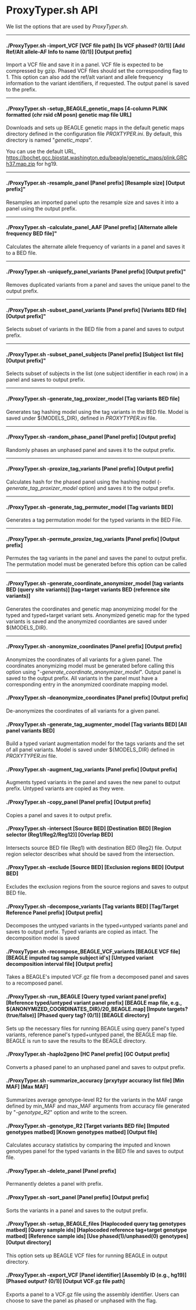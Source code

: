 # ProxyTyper.sh API

We list the options that are used by *ProxyTyper.sh*. 

---

#### ./ProxyTyper.sh -import_VCF [VCF file path] [Is VCF phased? (0/1)] [Add Ref/Alt allele-AF Info to name (0/1)] [Output prefix]
Import a VCF file and save it in a panel. VCF file is expected to be compressed by gzip. Phased VCF files should set the corresponding flag to 1. This option can also add the ref/alt variant and allele frequency information to the variant identifiers, if requested. The output panel is saved to the prefix.

---

#### ./ProxyTyper.sh -setup_BEAGLE_genetic_maps [4-column PLINK formatted (chr rsid cM posn) genetic map file URL]
Downloads and sets up BEAGLE genetic maps in the default genetic maps directory defined in the configuration file *PROXTYPER.ini*. By default, this directory is named "*genetic_maps*".

You can use the default URL, https://bochet.gcc.biostat.washington.edu/beagle/genetic_maps/plink.GRCh37.map.zip for hg19.

---

#### ./ProxyTyper.sh -resample_panel [Panel prefix] [Resample size] [Output prefix]"
Resamples an imported panel upto the resample size and saves it into a panel using the output prefix.

---

#### ./ProxyTyper.sh -calculate_panel_AAF [Panel prefix] [Alternate allele frequency BED file]"
Calculates the alternate allele frequency of variants in a panel and saves it to a BED file.

---

#### ./ProxyTyper.sh -uniquefy_panel_variants [Panel prefix] [Output prefix]"
Removes duplicated variants from a panel and saves the unique panel to the output prefix.

---

#### ./ProxyTyper.sh -subset_panel_variants [Panel prefix] [Variants BED file] [Output prefix]"
Selects subset of variants in the BED file from a panel and saves to output prefix.

---

#### ./ProxyTyper.sh -subset_panel_subjects [Panel prefix] [Subject list file] [Output prefix]"
Selects subset of subjects in the list (one subject identifier in each row) in a panel and saves to output prefix.

---

#### ./ProxyTyper.sh -generate_tag_proxizer_model [Tag variants BED file]
Generates tag hashing model using the tag variants in the BED file. Model is saved under ${MODELS_DIR}, defined in *PROXYTYPER.ini* file.

---

#### ./ProxyTyper.sh -random_phase_panel [Panel prefix] [Output prefix]
Randomly phases an unphased panel and saves it to the output prefix. 

---

#### ./ProxyTyper.sh -proxize_tag_variants [Panel prefix] [Output prefix]
Calculates hash for the phased panel using the hashing model (*-generate_tag_proxizer_model* option) and saves it to the output prefix.

---

#### ./ProxyTyper.sh -generate_tag_permuter_model [Tag variants BED]
Generates a tag permutation model for the typed variants in the BED File.

---

#### ./ProxyTyper.sh -permute_proxize_tag_variants [Panel prefix] [Output prefix]
Permutes the tag variants in the panel and saves the panel to output prefix. The permutation model must be generated before this option can be called

---

#### ./ProxyTyper.sh -generate_coordinate_anonymizer_model [tag variants BED (query site variants)] [tag+target variants BED (reference site variants)]
Generates the coordinates and genetic map anonymizing model for the typed and typed+target variant sets. Anonymized genetic map for the typed variants is saved and the anonymized coordiantes are saved under ${MODELS_DIR}.

---

#### ./ProxyTyper.sh -anonymize_coordinates [Panel prefix] [Output prefix]
Anonymizes the coordinates of all variants for a given panel. The coordinates anonymizing model must be generated before calling this option using "*-generate_coordinate_anonymizer_model*". Output panel is saved to the output prefix.  All variants in the panel must have a corresponding entry in the anonymized coordinate mapping model.

#### ./ProxyTyper.sh -deanonymize_coordinates [Panel prefix] [Output prefix]
De-anonymizes the coordinates of all variants for a given panel.

#### ./ProxyTyper.sh -generate_tag_augmenter_model [Tag variants BED] [All panel variants BED]
Build a typed variant augmentation model for the tags variants and the set of all panel variants. Model is saved under ${MODELS_DIR} defined in *PROXYTYPER.ini* file.

#### ./ProxyTyper.sh -augment_tag_variants [Panel prefix] [Output prefix]
Augments typed variants in the panel and saves the new panel to output prefix. Untyped variants are copied as they were.

#### ./ProxyTyper.sh -copy_panel [Panel prefix] [Output prefix]
Copies a panel and saves it to output prefix.

#### ./ProxyTyper.sh -intersect [Source BED] [Destination BED] [Region selector (Reg1/Reg2/Reg12)] [Overlap BED]
Intersects source BED file (Reg1) with destination BED (Reg2) file. Output region selector describes what should be saved from the intersection.

#### ./ProxyTyper.sh -exclude [Source BED] [Exclusion regions BED] [Output BED]
Excludes the exclusion regions from the source regions and saves to output BED file.

#### ./ProxyTyper.sh -decompose_variants [Tag variants BED] [Tag/Target Reference Panel prefix] [Output prefix]
Decomposes the untyped variants in the typed+untyped variants panel and saves to output prefix. Typed variants are copied as intact. The decomposition model is saved 

#### ./ProxyTyper.sh -recompose_BEAGLE_VCF_variants [BEAGLE VCF file] [BEAGLE imputed tag sample subject id's] [Untyped variant decomposition interval file] [Output prefix]
Takes a BEAGLE's imputed VCF.gz file from a decomposed panel and saves to a recomposed panel.

#### ./ProxyTyper.sh -run_BEAGLE [Query typed variant panel prefix] [Reference typed/untyped variant panel prefix] [BEAGLE map file, e.g., ${ANONYMIZED_COORDINATES_DIR}/20_BEAGLE.map] [Impute targets? (true/false)] [Phased query tag? (0/1)] [BEAGLE directory]
Sets up the necessary files for running BEAGLE using query panel's typed variants, reference panel's typed+untyped panel, the BEAGLE map file. BEAGLE is run to save the results to the BEAGLE directory.

#### ./ProxyTyper.sh -haplo2geno [HC Panel prefix] [GC Output prefix]
Converts a phased panel to an unphased panel and saves to output prefix.

#### ./ProxyTyper.sh -summarize_accuracy [prxytypr accuracy list file] [Min MAF] [Max MAF]
Summarizes average genotype-level R2 for the variants in the MAF range defined by min_MAF and max_MAF arguments from accuracy file generated by "*-genotype_R2*" option and write to the screen.

#### ./ProxyTyper.sh -genotype_R2 [Target variants BED file] [Imputed genotypes matbed] [Known genotypes matbed] [Output file]
Calculates accuracy statistics by comparing the imputed and known genotypes panel for the typed variants in the BED file and saves to output file. 

#### ./ProxyTyper.sh -delete_panel [Panel prefix]
Permanently deletes a panel with prefix.

#### ./ProxyTyper.sh -sort_panel [Panel prefix] [Output prefix]
Sorts the variants in a panel and saves to the output prefix.

#### ./ProxyTyper.sh -setup_BEAGLE_files [Haplocoded query tag genotypes matbed] [Query sample ids] [Haplocoded reference tag+target genotype matbed] [Reference sample ids] [Use phased(1)/unphased(0) genotypes] [Output directory]
This option sets up BEAGLE VCF files for running BEAGLE in output directory.

#### ./ProxyTyper.sh -export_VCF [Panel identifier] [Assembly ID (e.g., hg19)] [Phased output? (0/1)] [Output VCF.gz file path]
Exports a panel to a VCF.gz file using the assembly identifier. Users can choose to save the panel as phased or unphased with the flag.




